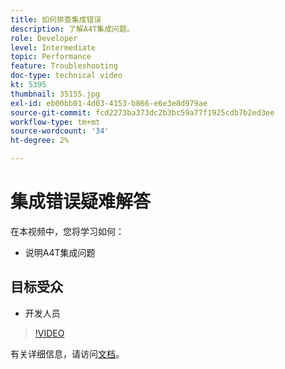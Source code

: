 ```yaml
---
title: 如何排查集成错误
description: 了解A4T集成问题。
role: Developer
level: Intermediate
topic: Performance
feature: Troubleshooting
doc-type: technical video
kt: 5395
thumbnail: 35155.jpg
exl-id: eb00bb01-4d03-4153-b866-e6e3e8d979ae
source-git-commit: fcd2273ba373dc2b3bc59a77f1925cdb7b2ed3ee
workflow-type: tm+mt
source-wordcount: '34'
ht-degree: 2%

---
```


# 集成错误疑难解答

在本视频中，您将学习如何：

* 说明A4T集成问题

## 目标受众

* 开发人员

>[!VIDEO](https://video.tv.adobe.com/v/35155/?quality=12)

有关详细信息，请访问[文档](https://experienceleague.adobe.com/docs/target/using/integrate/a4t/troubleshoot-a4t/a4t-troubleshooting.html?lang=en)。
